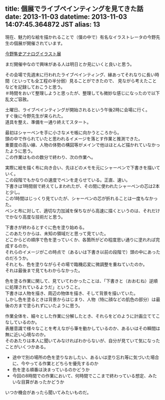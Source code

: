 title: 個展でライブペインティングを見てきた話
date: 2013-11-03
datetime: 2013-11-03 14:07:45.364872 JST
alias: 13
---
現在、魅力的な絵を描かれることで（僕の中で）有名なイラストレータの今野先生の個展が開催されています。

[今野隼史アナログイラスト展](http://frontierpub.jp/event/koten2013/index.html)

まだ開催中なので興味がある人は明日とか見にいくと良いと思う。

その会場で先週末に行われたライブペインティング、縁あってそれなりに長い時間（といっても全工程の半分弱）見ることができたので、
見ながら考えたことなどを記録しておこうと思う。  
＃時間をおいて整理しようと思ったが、整理しても微妙な感じになったので以下乱文ご容赦。

土曜日、ライブペインティングが開始されるという午後2時に会場に行く。  
すぐ後に今野先生が来られた。  
道具を整え、準備を一通り終えてスタート。

最初はシャーペンを手に小さなメモ帳に向かうところから。  
頭の中で作られていたと思われるイメージを落とす作業と推測できた。  
重要度の高い線、人物の体勢の構図等がメインで他はほとんど描かれていなかったように思う。  
この作業はものの数分で終わり、次の作業へ。

実際に絵を描く布に向き合い、先ほどのメモを元にシャーペンで下書きを描いていく。  
この段階でもかなりの速度でペンを走らせている。正直、速い。  
下書きは1時間弱で終えてしまわれたが、その間に使われたシャーペンの芯は2本と少し。  
この1時間はじっくり見ていたが、シャーペンの芯が折れることは一度もなかった。  
ペンと布に対して、適切な力加減を保ちながら高速に描くというのは、それだけでかなり高度な技術だと思う。

下書きが終わるとすぐに色を塗り始める。  
このあたりからは、未知の領域だと思って見ていた。  
どこからどの順序で色を塗っていくか、各箇所がどの程度思い通りに塗れれば完成するのか。  
それらのイメージがこの時点で（あるいは下書き以前の段階で）頭の中にあったのだろうか。  
それとも、色を塗りながらその場で臨機応変に微調整を重ねていたのか。  
それは最後まで見てもわからなかった。

色を塗る作業に関して、見ていてわかったことは、「下書きと（おおむね）逆順に処理されているようだ」ということ。  
下書きは人物を描き、周辺の物体を描き、そして背景を描いていた。  
しかし色を塗るときは背景からはじまり、人物（特に顔などの肌色の部分）は最後の方まで塗られずにいたように思う。

作業全体を、細々とした作業に分解したとき、それらをどのように計画立ててこなしているのか。  
表層意識で様々なことを考えながら筆を動かしているのか、あるいはその瞬間は無に近い心境なのか。  
そのあたりは本人に聞いてみなければわからないが、自分が見ていて気になったことがいくつかある。  

- 途中で別の場所の色を塗りなおしたい、あるいは塗り忘れ等に気づいた場合に、今やってる作業とどちらを優先するのか
- 色を塗る順番は決まっているのかどうか
- 今回の8時間での作業において、何時間でここまで終わっている想定、みたいな目算があったかどうか

いつか機会があったら聞いてみたいものだ。
